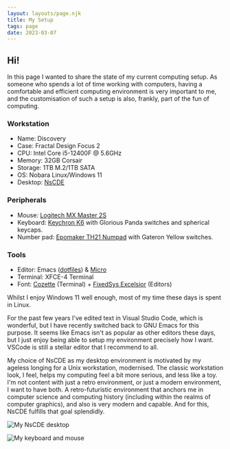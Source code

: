 ```yaml
---
layout: layouts/page.njk
title: My Setup
tags: page
date: 2023-03-07
---
```


## Hi! 

In this page I wanted to share the state of my current computing setup. As someone who spends a lot of time working with computers, having a comfortable and efficient computing environment is very important to me, and the customisation of such a setup is also, frankly, part of the fun of computing.

### Workstation

* Name: Discovery
* Case: Fractal Design Focus 2
* CPU: Intel Core i5-12400F @ 5.6GHz
* Memory: 32GB Corsair
* Storage: 1TB M.2/1TB SATA
* OS: Nobara Linux/Windows 11
* Desktop: [NsCDE](https://github.com/NsCDE/NsCDE)

### Peripherals

* Mouse: [Logitech MX Master 2S](https://www.amazon.com/Logitech-Master-Wireless-Mouse-Rechargeable/dp/B071YZJ1G1/)
* Keyboard: [Keychron K6](https://www.amazon.com/Keychron-Wireless-Bluetooth-Mechanical-Keyboard/dp/B09YY9GVD4) with Glorious Panda switches and spherical keycaps. 
* Number pad: [Epomaker TH21 Numpad](https://www.amazon.com/gp/product/B09ZNVLQSR) with Gateron Yellow switches. 

### Tools

* Editor: Emacs ([dotfiles](https://github.com/Softwave/emacs.d)) & [Micro](https://micro-editor.github.io/)
* Terminal: XFCE-4 Terminal 
* Font: [Cozette](https://github.com/slavfox/Cozette) (Terminal) + [FixedSys Excelsior](https://github.com/kika/fixedsys) (Editors) 

Whilst I enjoy Windows 11 well enough, most of my time these days is spent in Linux.

For the past few years I've edited text in Visual Studio Code, which is wonderful, but I have recently switched back to GNU Emacs for this purpose. It seems like Emacs isn't as popular as other editors these days, but I just enjoy being able to setup my environment precisely how I want. VSCode is still a stellar editor that I recommend to all.

My choice of NsCDE as my desktop environment is motivated by my ageless longing for a Unix workstation, modernised. The classic workstation look, I feel, helps my computing feel a bit more serious, and less like a toy. I'm not content with just a retro environment, or just a modern environment, I want to have both. A retro-futuristic environment that anchors me in computer science and computing history (including within the realms of computer graphics), and also is very modern and capable. And for this, NsCDE fulfills that goal splendidly.

![My NsCDE desktop](https://cdn.discordapp.com/attachments/971817308433571843/1118601097481830500/Screenshot_2023-06-14_12-00-47.png)

![My keyboard and mouse](https://cdn.discordapp.com/attachments/971817308433571843/1131589588821999626/IMG_2036.JPG)
